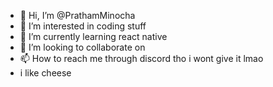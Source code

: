 - 👋 Hi, I’m @PrathamMinocha
- 👀 I’m interested in coding stuff
- 🌱 I’m currently learning react native
- 💞️ I’m looking to collaborate on 
- 📫 How to reach me through discord tho i wont give it lmao
- i like cheese

<!---
PrathamMinocha/PrathamMinocha is a ✨ special ✨ repository because its `README.md` (this file) appears on your GitHub profile.
You can click the Preview link to take a look at your changes.
--->
